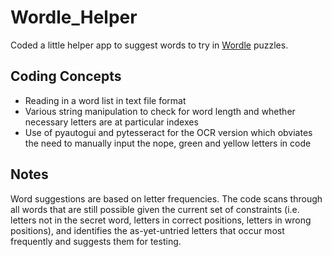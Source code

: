# Wordle_Helper
Coded a little helper app to suggest words to try in [Wordle](https://www.powerlanguage.co.uk/wordle/) puzzles.

## Coding Concepts
- Reading in a word list in text file format
- Various string manipulation to check for word length and whether necessary letters are at particular indexes
- Use of pyautogui and pytesseract for the OCR version which obviates the need to manually input the nope, green and yellow letters in code

## Notes
Word suggestions are based on letter frequencies. The code scans through all words that are still possible given the current set of constraints (i.e. letters not in the secret word, letters in correct positions, letters in wrong positions), and identifies the as-yet-untried letters that occur most frequently and suggests them for testing.

